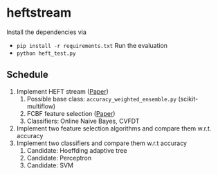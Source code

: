 # heftstream

Install the dependencies via
* `pip install -r requirements.txt`
Run the evaluation
* `python heft_test.py`

## Schedule

1. Implement HEFT stream ([Paper](https://link.springer.com/chapter/10.1007/978-3-642-30220-6_1))
    1. Possible base class: `accuracy_weighted_ensemble.py` (scikit-multiflow)
    1. FCBF feature selection ([Paper](https://bioconductor.org/packages/devel/bioc/vignettes/FCBF/inst/doc/FCBF-Vignette.html))
    1. Classifiers: Online Naive Bayes, CVFDT
2. Implement two feature selection algorithms and compare them w.r.t. accuracy
3. Implement two classifiers and compare them w.r.t accuracy
    1. Candidate: Hoeffding adaptive tree
    2. Candidate: Perceptron
    3. Candidate: SVM
